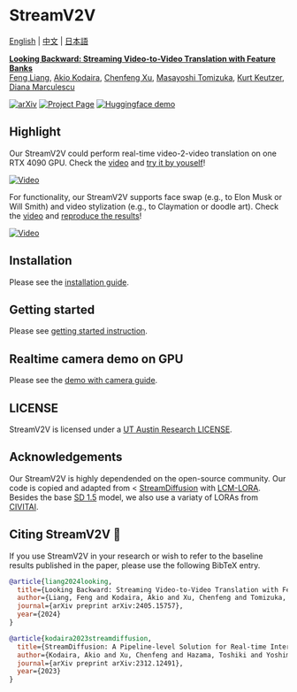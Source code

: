 # StreamV2V

[English](./README.md) | [中文](./README-cn.md) | [日本語](./README-ja.md)

**[Looking Backward: Streaming Video-to-Video Translation with Feature Banks](https://jeff-liangf.github.io/projects/streamv2v/)**
<br/>
[Feng Liang](https://jeff-liangf.github.io/),
[Akio Kodaira](https://scholar.google.co.jp/citations?user=15X3cioAAAAJ&hl=en),
[Chenfeng Xu](https://www.chenfengx.com/),
[Masayoshi Tomizuka](https://me.berkeley.edu/people/masayoshi-tomizuka/),
[Kurt Keutzer](https://people.eecs.berkeley.edu/~keutzer/),
[Diana Marculescu](https://www.ece.utexas.edu/people/faculty/diana-marculescu)
<br/>

[![arXiv](https://img.shields.io/badge/arXiv-2405.15757-b31b1b.svg)](https://arxiv.org/abs/2405.15757)
[![Project Page](https://img.shields.io/badge/Project-Website-orange)](https://jeff-liangf.github.io/projects/streamv2v/)
[![Huggingface demo](https://img.shields.io/badge/%F0%9F%A4%97%20Hugging%20Face-Spaces-blue)](https://huggingface.co/spaces/JeffLiang/streamv2v)

## Highlight 

Our StreamV2V could perform real-time video-2-video translation on one RTX 4090 GPU. Check the [video](https://www.youtube.com/watch?v=k-DmQNjXvxA) and [try it by youself](./demo_w_camera/README.md)!

[![Video](http://img.youtube.com/vi/k-DmQNjXvxA/0.jpg)](https://www.youtube.com/watch?v=k-DmQNjXvxA)

For functionality, our StreamV2V supports face swap (e.g., to Elon Musk or Will Smith) and video stylization (e.g., to Claymation or doodle art). Check the [video](https://www.youtube.com/watch?v=N9dx6c8HKBo) and [reproduce the results](./vid2vid/README.md)!

[![Video](http://img.youtube.com/vi/N9dx6c8HKBo/0.jpg)](https://www.youtube.com/watch?v=N9dx6c8HKBo)

## Installation

Please see the [installation guide](./INSTALL.md).

## Getting started

Please see [getting started instruction](./vid2vid/README.md).

## Realtime camera demo on GPU

Please see the [demo with camera guide](./demo_w_camera/README.md).

## LICENSE

StreamV2V is licensed under a [UT Austin Research LICENSE](./LICENSE).

## Acknowledgements

Our StreamV2V is highly dependended on the open-source community. Our code is copied and adapted from < [StreamDiffusion](https://github.com/cumulo-autumn/StreamDiffusion) with [LCM-LORA](https://huggingface.co/docs/diffusers/main/en/using-diffusers/inference_with_lcm_lora). Besides the base [SD 1.5](https://huggingface.co/runwayml/stable-diffusion-v1-5) model, we also use a variaty of LORAs from [CIVITAI](https://civitai.com/).

## Citing StreamV2V :pray:

If you use StreamV2V in your research or wish to refer to the baseline results published in the paper, please use the following BibTeX entry.

```BibTeX
@article{liang2024looking,
  title={Looking Backward: Streaming Video-to-Video Translation with Feature Banks},
  author={Liang, Feng and Kodaira, Akio and Xu, Chenfeng and Tomizuka, Masayoshi and Keutzer, Kurt and Marculescu, Diana},
  journal={arXiv preprint arXiv:2405.15757},
  year={2024}
}

@article{kodaira2023streamdiffusion,
  title={StreamDiffusion: A Pipeline-level Solution for Real-time Interactive Generation},
  author={Kodaira, Akio and Xu, Chenfeng and Hazama, Toshiki and Yoshimoto, Takanori and Ohno, Kohei and Mitsuhori, Shogo and Sugano, Soichi and Cho, Hanying and Liu, Zhijian and Keutzer, Kurt},
  journal={arXiv preprint arXiv:2312.12491},
  year={2023}
}
```
